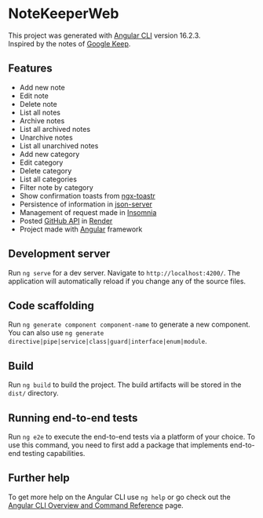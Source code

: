 # NoteKeeperWeb

This project was generated with [Angular CLI](https://github.com/angular/angular-cli) version 16.2.3.  
Inspired by the notes of [Google Keep](https://keep.google.com/u/0/#home).

## Features 
- Add new note
- Edit note
- Delete note
- List all notes
- Archive notes
- List all archived notes
- Unarchive notes
- List all unarchived notes
- Add new category
- Edit category
- Delete category
- List all categories 
- Filter note by category
- Show confirmation toasts from [ngx-toastr](https://github.com/scttcper/ngx-toastr)
- Persistence of information in [json-server](https://github.com/typicode/json-server)
- Management of request made in [Insomnia](https://insomnia.rest/download)
- Posted [GitHub API](https://github.com/apaolaoliveira/NoteKeeperApi) in [Render](https://render.com/)
- Project made with [Angular](https://angular.io/) framework

## Development server

Run `ng serve` for a dev server. Navigate to `http://localhost:4200/`. The application will automatically reload if you change any of the source files.

## Code scaffolding

Run `ng generate component component-name` to generate a new component. You can also use `ng generate directive|pipe|service|class|guard|interface|enum|module`.

## Build

Run `ng build` to build the project. The build artifacts will be stored in the `dist/` directory.

## Running end-to-end tests

Run `ng e2e` to execute the end-to-end tests via a platform of your choice. To use this command, you need to first add a package that implements end-to-end testing capabilities.

## Further help

To get more help on the Angular CLI use `ng help` or go check out the [Angular CLI Overview and Command Reference](https://angular.io/cli) page.
